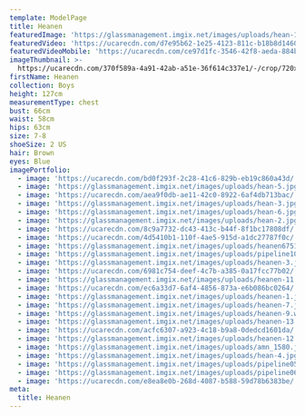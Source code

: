 ```yaml
---
template: ModelPage
title: Heanen
featuredImage: 'https://glassmanagement.imgix.net/images/uploads/hean-1.jpg'
featuredVideo: 'https://ucarecdn.com/d7e95b62-1e25-4123-811c-b18b8d1460b7/'
featuredVideoMobile: 'https://ucarecdn.com/ce97d1fc-3546-42f8-aeda-884be9938632/'
imageThumbnail: >-
  https://ucarecdn.com/370f589a-4a91-42ab-a51e-36f614c337e1/-/crop/720x771/137,92/-/preview/
firstName: Heanen
collection: Boys
height: 127cm
measurementType: chest
bust: 66cm
waist: 58cm
hips: 63cm
size: 7-8
shoeSize: 2 US
hair: Brown
eyes: Blue
imagePortfolio:
  - image: 'https://ucarecdn.com/bd0f293f-2c28-41c6-829b-eb19c860a43d/'
  - image: 'https://glassmanagement.imgix.net/images/uploads/hean-5.jpg'
  - image: 'https://ucarecdn.com/aea9f0db-ae11-42c0-8922-6af4db713bac/'
  - image: 'https://glassmanagement.imgix.net/images/uploads/hean-3.jpg'
  - image: 'https://glassmanagement.imgix.net/images/uploads/hean-6.jpg'
  - image: 'https://glassmanagement.imgix.net/images/uploads/hean-2.jpg'
  - image: 'https://ucarecdn.com/8c9a7732-dc43-413c-b44f-8f1bc17808df/'
  - image: 'https://ucarecdn.com/4d5410b1-110f-4ae5-915d-a1dc27787f0c/'
  - image: 'https://glassmanagement.imgix.net/images/uploads/heanen675123786321.jpg'
  - image: 'https://glassmanagement.imgix.net/images/uploads/pipeline10.jpg'
  - image: 'https://glassmanagement.imgix.net/images/uploads/heanen-3.jpg'
  - image: 'https://ucarecdn.com/6981c754-deef-4c7b-a385-0a17fcc77b02/'
  - image: 'https://glassmanagement.imgix.net/images/uploads/heanen-11.jpg'
  - image: 'https://ucarecdn.com/ec6a33d7-6af4-4856-873a-e6b086bc0264/'
  - image: 'https://glassmanagement.imgix.net/images/uploads/heanen-1.jpg'
  - image: 'https://glassmanagement.imgix.net/images/uploads/heanen-7.jpg'
  - image: 'https://glassmanagement.imgix.net/images/uploads/heanen-9.webp'
  - image: 'https://glassmanagement.imgix.net/images/uploads/heanen-13.jpg'
  - image: 'https://ucarecdn.com/acfc6307-a923-4c18-b9a8-0dedcd1601da/'
  - image: 'https://glassmanagement.imgix.net/images/uploads/heanen-12.jpg'
  - image: 'https://glassmanagement.imgix.net/images/uploads/amn_1580.jpg'
  - image: 'https://glassmanagement.imgix.net/images/uploads/hean-4.jpg'
  - image: 'https://glassmanagement.imgix.net/images/uploads/pipeline05text.jpg'
  - image: 'https://glassmanagement.imgix.net/images/uploads/pipeline06text.jpg'
  - image: 'https://ucarecdn.com/e8ea8e0b-268d-4087-b588-59d78b6383be/'
meta:
  title: Heanen
---
```


